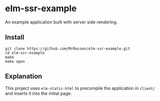 elm-ssr-example
===============

An example application built with server side rendering.

## Install

```shell
git clone https://github.com/MrRacoon/elm-ssr-example.git
cd elm-ssr-example
make
make open
```

## Explanation

This project uses `elm-static-html` to precompile the application in `client/`
and inserts it into the initial page.
